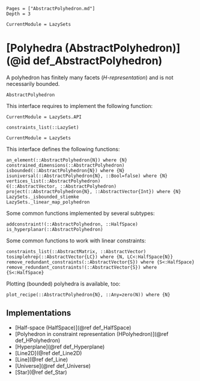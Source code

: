 ```@contents
Pages = ["AbstractPolyhedron.md"]
Depth = 3
```

```@meta
CurrentModule = LazySets
```

# [Polyhedra (AbstractPolyhedron)](@id def_AbstractPolyhedron)

A polyhedron has finitely many facets (*H-representation*) and is not
necessarily bounded.

```@docs
AbstractPolyhedron
```

This interface requires to implement the following function:

```@meta
CurrentModule = LazySets.API
```
```@docs; canonical=false
constraints_list(::LazySet)
```
```@meta
CurrentModule = LazySets
```

This interface defines the following functions:

```@docs
an_element(::AbstractPolyhedron{N}) where {N}
constrained_dimensions(::AbstractPolyhedron)
isbounded(::AbstractPolyhedron{N}) where {N}
isuniversal(::AbstractPolyhedron{N}, ::Bool=false) where {N}
vertices_list(::AbstractPolyhedron)
∈(::AbstractVector, ::AbstractPolyhedron)
project(::AbstractPolyhedron{N}, ::AbstractVector{Int}) where {N}
LazySets._isbounded_stiemke
LazySets._linear_map_polyhedron
```

Some common functions implemented by several subtypes:

```@docs
addconstraint!(::AbstractPolyhedron, ::HalfSpace)
is_hyperplanar(::AbstractPolyhedron)
```

Some common functions to work with linear constraints:

```@docs
constraints_list(::AbstractMatrix, ::AbstractVector)
tosimplehrep(::AbstractVector{LC}) where {N, LC<:HalfSpace{N}}
remove_redundant_constraints(::AbstractVector{S}) where {S<:HalfSpace}
remove_redundant_constraints!(::AbstractVector{S}) where {S<:HalfSpace}
```

Plotting (bounded) polyhedra is available, too:

```@docs
plot_recipe(::AbstractPolyhedron{N}, ::Any=zero(N)) where {N}
```

## Implementations

* [Half-space (HalfSpace)](@ref def_HalfSpace)
* [Polyhedron in constraint representation (HPolyhedron)](@ref def_HPolyhedron)
* [Hyperplane](@ref def_Hyperplane)
* [Line2D](@ref def_Line2D)
* [Line](@ref def_Line)
* [Universe](@ref def_Universe)
* [Star](@ref def_Star)
